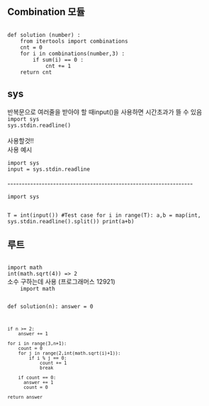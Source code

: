 <h2>Combination 모듈</h2>
<code>
def solution (number) :
    from itertools import combinations
    cnt = 0
    for i in combinations(number,3) :
        if sum(i) == 0 :
            cnt += 1
    return cnt
</code>

<h2>sys</h2>
반복문으로 여러줄을 받아야 할 때input()을 사용하면 시간초과가 뜰 수 있음<br>
<code>import sys
sys.stdin.readline()
</code><br>
사용할것!!<br>
사용 예시<br> 
<code>
import sys
input = sys.stdin.readline
</code><br>
-----------------------------------------------------------------<br>
<code>
import sys

T = int(input()) #Test case
for i in range(T):
        a,b = map(int, sys.stdin.readline().split())
        print(a+b)
</code>

<h2>루트</h2>
<code>
import math
int(math.sqrt(4)) => 2
</code>
소수 구하는데 사용 (프로그래머스 12921)
<code>
    import math

def solution(n):
    answer = 0

    if n >= 2:
        answer += 1
        
    for i in range(3,n+1):
        count = 0
        for j in range(2,int(math.sqrt(i)+1)):
            if i % j == 0:
                count += 1
                break
            
        if count == 0:        
          answer += 1
          count = 0

    return answer
</code>
